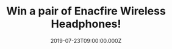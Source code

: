 ---
campaign-uuid: "c-f6523571-19d8-42c9-a8f5-673058c3fc7e"
type: "Competition"
category: "Technology"
date: "2019-07-23T09:00:00.000Z"
end-date: "2019-08-23T23:59:00.000Z"
disable-form: false
is_promoted: false
has_entry_page: true
title: "Win a pair of Enacfire Wireless Headphones!"
competition-description: "<p>We are giving away a pair of the headphones of the future:\
  \ ENACFIRE Wireless Headphones! the headphones committed to providing people with\
  \ best wireless audio products and build a totally wireless lifestyle.</p>\n<p>Want\
  \ them? Click below for a chance to win!</p>\n"
hero-header: "Win a pair of Enacfire Wireless Headphones!"
terms-confirmation: "N/A"
banner-img: "https://assets.expresslyapp.com/asset-ec7498c2-c3b6-4f30-b4e7-54bf038d7221.jpg"
logo-left-href: "http://club.expressly.io"
logo-left-image: "https://assets.expresslyapp.com/asset-c673751c-07d5-49be-924f-a9005db4e4ed.jpg"
logo-left-title: "Expressly Club"
bg-image-hero: "https://assets.expresslyapp.com/asset-cb67c77c-04c6-4a8d-986e-8099d256238e.jpg"
bg-image-first: "https://assets.expresslyapp.com/asset-b98d7ecd-d6e7-4747-a183-d2824af22e2d.jpg"
section1-content: "<p>Easy to pair and easy to enjoy, Enacfire bluetooth 5.0 True\
  \ wireless earbuds will change the way you listen to your favorite playlists, podcasts\
  \ and audio books. Also, Enacfire Future has the built-in high-quality audio chip,\
  \ you can hear your music even in less than ideal environments.\nDeep bass allows\
  \ you to turn up when you want to tune out.</p>\n<p>Charge them on the go and they\
  \ are waterproof! The best pair of headphones you could ever ask! Enter the form\
  \ below for a chance to win them now!</p>\n<p>Wireless life is a trend, a new proposition.\
  \ Easy link, simple live. Good luck!</p>\n"
entry-title: "Win a pair of Enacfire Wireless Headphones!"
entry-content: "<p>Enter the draw to win a pair of Enacfire Wireless Headphones by\
  \ completing the form below before 23:59 on the 23rd of September 2019.</p>\n"
has-winner: false
prize-description: "A pair of Enacfire Wireless Headphones."
special-conditions: "Multiple entries are allowed up to one every day.\r\n\r\nThis\
  \ competition is also available on: http://aaa.nme.com/competitons/enacfire-wireless-headphones"
country-restrictions:
- "GB"
---